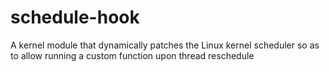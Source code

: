 # schedule-hook
A kernel module that dynamically patches the Linux kernel scheduler so as to allow running a custom function upon thread reschedule
